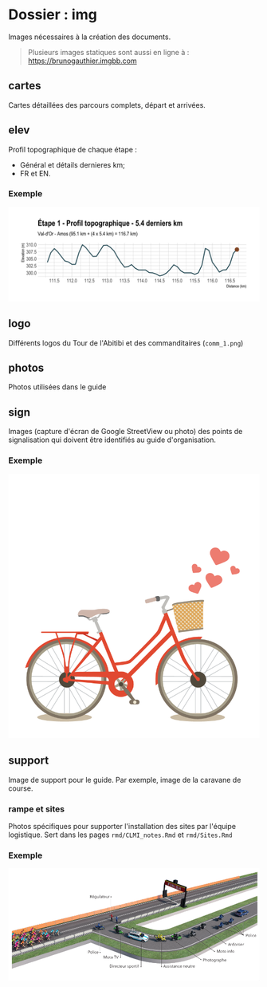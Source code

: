 # Dossier : img

Images nécessaires à la création des documents. 

> Plusieurs images statiques sont aussi en ligne à : https://brunogauthier.imgbb.com

## cartes

Cartes détaillées des parcours complets, départ et arrivées.

## elev

Profil topographique de chaque étape :

- Général et détails dernieres km;
- FR et EN.

### Exemple

![](elev/Etape1_Final_FR.png)

## logo

Différents logos du Tour de l'Abitibi et des commanditaires (`comm_1.png`)

## photos

Photos utilisées dans le guide

## sign

Images (capture d'écran de Google StreetView ou photo) des points de signalisation qui doivent être identifiés au guide d'organisation. 

### Exemple

![](sign/E1/sign_01.png)


## support

Image de support pour le guide. Par exemple, image de la caravane de course. 

### rampe et sites

Photos spécifiques pour supporter l'installation des sites par l'équipe logistique. Sert dans les pages `rmd/CLMI_notes.Rmd` et `rmd/Sites.Rmd`

### Exemple

![](support/circulation_derivation.png)